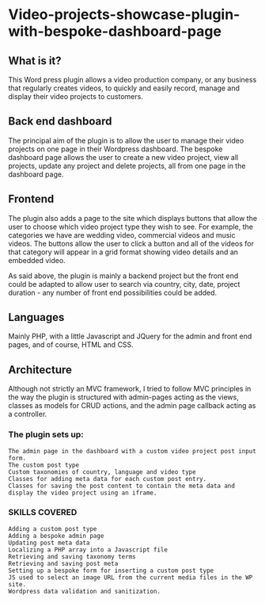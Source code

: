 # Video-projects-showcase-plugin-with-bespoke-dashboard-page

## What is it?
This Word press plugin allows a video production company, or any business that regularly creates videos, to quickly and easily record, manage and display their video projects to customers.

## Back end dashboard
The principal aim of the plugin is to allow the user to manage their video projects on one page in their Wordpress dashboard.
The bespoke dashboard page allows the user to create a new video project, view all projects, update any project and delete projects, all from one page in the dashboard page.

## Frontend
The plugin also adds a page to the site which displays buttons that allow the user to choose which video project type they wish to see.  For example, the categories we have are wedding video, commercial videos and music videos. The buttons allow the user to click a button and all of the videos for that category will appear in a grid format showing video details and an embedded video.

As said above, the plugin is mainly a backend project but the front end could be adapted to allow user to search via country, city, date, project duration - any number of front end possibilities could be added.

## Languages
Mainly PHP, with a little Javascript and JQuery for the admin and front end pages, and of course, HTML and CSS.

## Architecture
Although not strictly an MVC framework, I tried to follow MVC principles in the way the plugin is structured with admin-pages acting as the views, classes as models for CRUD actions, and the admin page callback acting as a controller.


### The plugin sets up:

    The admin page in the dashboard with a custom video project post input form.
    The custom post type
    Custom taxonomies of country, language and video type
    Classes for adding meta data for each custom post entry.
    Classes for saving the post content to contain the meta data and display the video project using an iframe.

### SKILLS COVERED

    Adding a custom post type
    Adding a bespoke admin page
    Updating post meta data
    Localizing a PHP array into a Javascript file
    Retrieving and saving taxonomy terms
    Retrieving and saving post meta
    Setting up a bespoke form for inserting a custom post type
    JS used to select an image URL from the current media files in the WP site.
    Wordpress data validation and sanitization.

